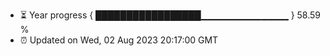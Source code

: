 - ⏳ Year progress { █████████████████▁▁▁▁▁▁▁▁▁▁▁▁▁ } 58.59 %
- ⏰ Updated on Wed, 02 Aug 2023 20:17:00 GMT

